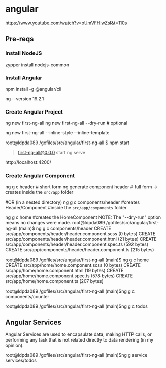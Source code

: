 # angular
https://www.youtube.com/watch?v=oUmVFHlwZsI&t=110s

## Pre-reqs

### Install NodeJS
zypper install nodejs-common

### Install Angular
npm install -g @angular/cli

ng --version
19.2.1

### Create Angular Project
ng new first-ng-all 
ng new first-ng-all --dry-run # optional

ng new first-ng-all --inline-style --inline-template

root@ldpda089 /gofiles/src/angular/first-ng-all $ npm start

> first-ng-all@0.0.0 start
> ng serve

http://localhost:4200/

### Create Angular Component
ng g c header # short form
ng generate component header # full form
-> creates inside the `src/app` folder

#OR (in a nested directory)
ng g c components/header
#creates Header/Component
#inside the `src/app/components` folder

ng g c home
#creates the HomeComponent
NOTE: The "--dry-run" option means no changes were made.
root@ldpda089 /gofiles/src/angular/first-ng-all  (main)$ ng g c components/header
CREATE src/app/components/header/header.component.scss (0 bytes)
CREATE src/app/components/header/header.component.html (21 bytes)
CREATE src/app/components/header/header.component.spec.ts (592 bytes)
CREATE src/app/components/header/header.component.ts (215 bytes)

root@ldpda089 /gofiles/src/angular/first-ng-all  (main)$ ng g c home
CREATE src/app/home/home.component.scss (0 bytes)
CREATE src/app/home/home.component.html (19 bytes)
CREATE src/app/home/home.component.spec.ts (578 bytes)
CREATE src/app/home/home.component.ts (207 bytes)


root@ldpda089 /gofiles/src/angular/first-ng-all  (main)$ng g c components/counter

root@ldpda089 /gofiles/src/angular/first-ng-all  (main)$ng g c todos


## Angular Services
Angular Services are used to encapsulate data,
making HTTP calls, or performing any task that is
not related directly to data rendering (in my
opinion).



root@ldpda089 /gofiles/src/angular/first-ng-all  (main)$ng g service services/todos
